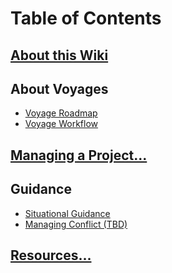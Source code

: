 # Table of Contents
## [About this Wiki][home]
## About Voyages
- [Voyage Roadmap][s02-voyageroadmap]
- [Voyage Workflow][s03-voyageworkflow]

[s02-voyageroadmap]: https://github.com/Chingu-cohorts/pmrok/wiki/Section-02.-Build-to-Learn-Project-Roadmap
[s03-voyageworkflow]: https://github.com/Chingu-cohorts/pmrok/wiki/Section-03.-Support-&-Voyage-Workflow
## [Managing a Project...][managing-a-project]
## Guidance
- [Situational Guidance][situationguide]
- [Managing Conflict (TBD)][managingconflict]
## [Resources...][concepts]

[home]: https://github.com/Chingu-cohorts/pmrok/wiki
[concepts]: https://github.com/Chingu-cohorts/pmrok/wiki/Concepts-&-Resources
[managing-a-project]: https://github.com/Chingu-cohorts/pmrok/wiki/Managing-a-Project
[situationguide]: https://github.com/Chingu-cohorts/pmrok/wiki/Situational-Guidance
[managingconflict]: tbd
